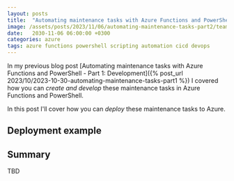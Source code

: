 ```yaml
---
layout: posts
title:  "Automating maintenance tasks with Azure Functions and PowerShell - Part 2: Deployment"
image: /assets/posts/2023/11/06/automating-maintenance-tasks-part2/teams.png
date:   2030-11-06 06:00:00 +0300
categories: azure
tags: azure functions powershell scripting automation cicd devops
---
```

In my previous blog post [Automating maintenance tasks with Azure Functions and PowerShell - Part 1: Development]({% post_url 2023/10/2023-10-30-automating-maintenance-tasks-part1 %})
I covered how you can _create and develop_ these maintenance tasks in Azure Functions and PowerShell.

In this post I'll cover how you can _deploy_ these maintenance tasks to Azure.

## Deployment example

## Summary

TBD